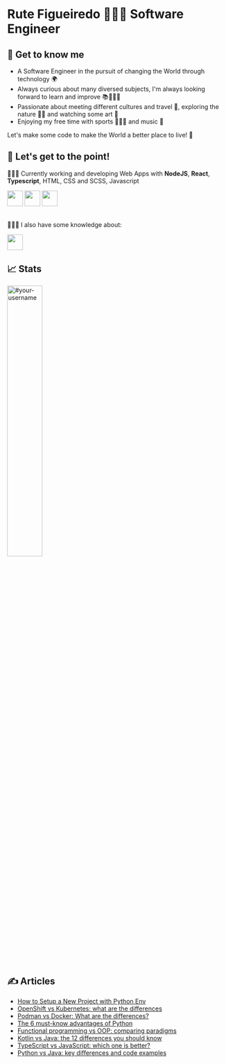# Rute Figueiredo 👩🏻‍💻 Software Engineer

## 👋 Get to know me
- A Software Engineer in the pursuit of changing the World through technology 🌍
- Always curious about many diversed subjects, I'm always looking forward to learn and improve 📚🙇🏻‍♀️
- Passionate about meeting different cultures and travel 🛫, exploring the nature 🐾🌲 and watching some art 🎨
- Enjoying my free time with sports 🚵🏻‍♀️ and music 💃

Let's make some code to make the World a better place to live! 🌴

## 🎯 Let's get to the point!
👩🏻‍💻 Currently working and developing Web Apps with **NodeJS**, **React**, **Typescript**, HTML, CSS and SCSS, Javascript

<span>
  <img src="https://user-images.githubusercontent.com/23409167/225079105-8d0aa2ea-1db0-4905-a101-ef1d20e3d420.png" width="36" height="36" />
  <img src="https://user-images.githubusercontent.com/23409167/225080919-c010b59d-4f11-4bca-971f-af8aa37aa81c.png" width="36" height="36" />
  <img src="https://user-images.githubusercontent.com/23409167/225082390-9fc4591a-8a49-4130-9739-af19ae08f630.png" width="36" height="36" />
</span>

<br />
<br />

🏄🏻‍♀️ I also have some knowledge about:

<span>
  <img src="https://user-images.githubusercontent.com/23409167/226442807-e681ef8d-0315-4c45-8259-1438e3f7745d.png" width="36" height="36" />
</span>

## 📈 Stats

<span>
  <img width="40%" src="https://github-readme-stats.vercel.app/api/top-langs?username=rutefig&show_icons=true&theme=buefy&title_color=333d29&text_color=414833&bg_color=ffffff&locale=en&layout=compact&hide_border=true" alt="#your-username" />
</span>

## ✍️ Articles
- [How to Setup a New Project with Python Env](https://medium.com/@rutefig/how-to-setup-a-new-project-with-python-env-f6a55a98fc05)
- [OpenShift vs Kubernetes: what are the differences](https://www.imaginarycloud.com/blog/openshift-vs-kubernetes-differences/)
- [Podman vs Docker: What are the differences?](https://www.imaginarycloud.com/blog/podman-vs-docker/)
- [The 6 must-know advantages of Python](https://www.imaginarycloud.com/blog/advantages-of-python/)
- [Functional programming vs OOP: comparing paradigms](https://www.imaginarycloud.com/blog/functional-programming-vs-oop/)
- [Kotlin vs Java: the 12 differences you should know](https://www.imaginarycloud.com/blog/kotlin-vs-java/)
- [TypeScript vs JavaScript: which one is better?](https://www.imaginarycloud.com/blog/typescript-vs-javascript/)
- [Python vs Java: key differences and code examples](https://www.imaginarycloud.com/blog/python-vs-java/)


<!--
**rutefig/rutefig** is a ✨ _special_ ✨ repository because its `README.md` (this file) appears on your GitHub profile.

Here are some ideas to get you started:

- 🔭 I’m currently working on ...
- 🌱 I’m currently learning ...
- 👯 I’m looking to collaborate on ...
- 🤔 I’m looking for help with ...
- 💬 Ask me about ...
- 📫 How to reach me: ...
- 😄 Pronouns: ...
- ⚡ Fun fact: ...

Stats:
<img width="48%" src="https://github-readme-stats.vercel.app/api?username=rutefig&show_icons=true&theme=transparent&title_color=ff8000&text_color=ffffff&bg_color=6a6a6a&locale=en&hide_border=true" alt="rutefig" />
<img width="48%" src="https://github-readme-streak-stats.herokuapp.com/?user=rutefig&theme=highcontrast&hide_border=true" alt="rutefig" />
-->
